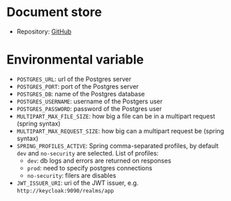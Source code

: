# Document store

- Repository: [GitHub](https://github.com/polito-WAII-2024/lab1-g13)

# Environmental variable

- `POSTGRES_URL`: url of the Postgres server
- `POSTGRES_PORT`: port of the Postgres server
- `POSTGRES_DB`: name of the Postgres database
- `POSTGRES_USERNAME`: username of the Postgers user
- `POSTGRES_PASSWORD`: password of the Postgres user
- `MULTIPART_MAX_FILE_SIZE`: how big a file can be in a multipart request (spring syntax)
- `MULTIPART_MAX_REQUEST_SIZE`: how big can a multipart request be (spring syntax)
- `SPRING_PROFILES_ACTIVE`: Spring comma-separated profiles, by default `dev` and `no-security` are selected. List of
  profiles:
    - `dev`: db logs and errors are returned on responses
    - `prod`: need to specify postgres connections
    - `no-security`: filers are disables
- `JWT_ISSUER_URI`: uri of the JWT issuer, e.g. `http://keycloak:9090/realms/app`
